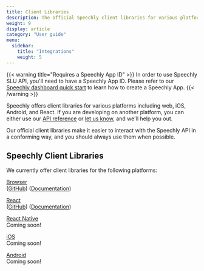 ```yaml
---
title: Client Libraries
description: The official Speechly client libraries for various platforms enable you to get up and running with integrating Speechly quickly.
weight: 9
display: article
category: "User guide"
menu:
  sidebar:
    title: "Integrations"
    weight: 5
---
```


{{< warning title="Requires a Speechly App ID" >}}
In order to use Speechly SLU API, you'll need to have a Speechly App ID. Please refer to our [Speechly dashboard quick start](/quick-start/) to learn how to create a Speechly App.
{{< /warning >}}

Speechly offers client libraries for various platforms including web, iOS, Android, and React. If you are developing on another platform, you can either use our [API reference](/speechly-api/api-reference/) or [let us know](mailto:hello@speechly.com), and we'll help you out.

Our official client libraries make it easier to interact with the Speechly API in a conforming way, and you should always use them when possible.

## Speechly Client Libraries

We currently offer client libraries for the following platforms:

[Browser](/client-libraries/web-client/)  
([GitHub](https://github.com/speechly/browser-client/)) ([Documentation](/client-libraries/web-client/))

[React](/client-libraries/react/)  
([GitHub](https://github.com/speechly/react-client/)) ([Documentation](/client-libraries/react/))

[React Native](/client-libraries/react-native/)  
Coming soon!

[iOS](/client-libraries/ios/)  
Coming soon!

[Android](/client-libraries/android/)   
Coming soon!
